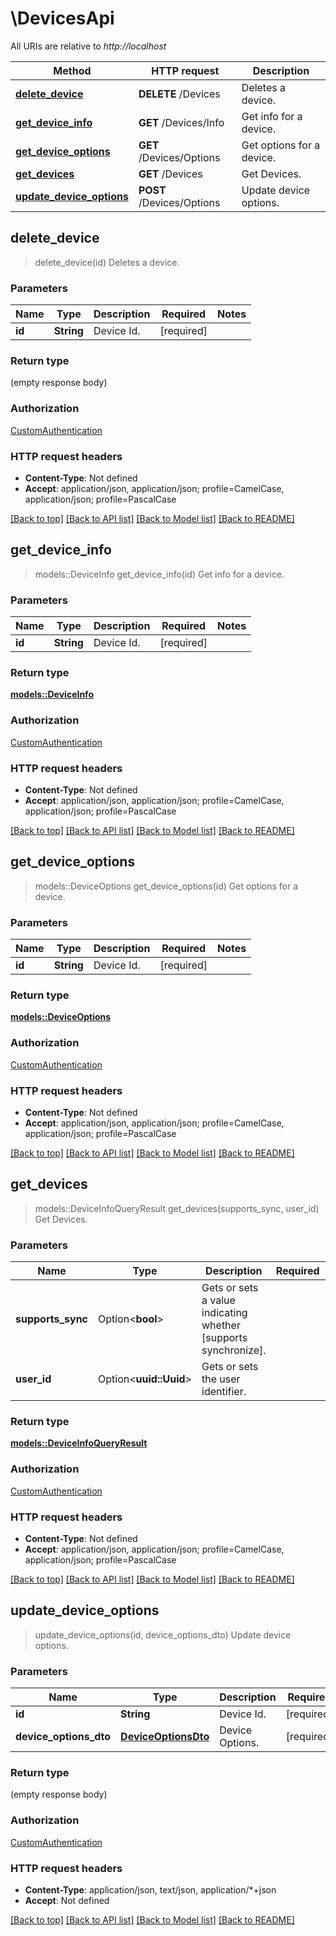 # \DevicesApi

All URIs are relative to *http://localhost*

Method | HTTP request | Description
------------- | ------------- | -------------
[**delete_device**](DevicesApi.md#delete_device) | **DELETE** /Devices | Deletes a device.
[**get_device_info**](DevicesApi.md#get_device_info) | **GET** /Devices/Info | Get info for a device.
[**get_device_options**](DevicesApi.md#get_device_options) | **GET** /Devices/Options | Get options for a device.
[**get_devices**](DevicesApi.md#get_devices) | **GET** /Devices | Get Devices.
[**update_device_options**](DevicesApi.md#update_device_options) | **POST** /Devices/Options | Update device options.



## delete_device

> delete_device(id)
Deletes a device.

### Parameters


Name | Type | Description  | Required | Notes
------------- | ------------- | ------------- | ------------- | -------------
**id** | **String** | Device Id. | [required] |

### Return type

 (empty response body)

### Authorization

[CustomAuthentication](../README.md#CustomAuthentication)

### HTTP request headers

- **Content-Type**: Not defined
- **Accept**: application/json, application/json; profile=CamelCase, application/json; profile=PascalCase

[[Back to top]](#) [[Back to API list]](../README.md#documentation-for-api-endpoints) [[Back to Model list]](../README.md#documentation-for-models) [[Back to README]](../README.md)


## get_device_info

> models::DeviceInfo get_device_info(id)
Get info for a device.

### Parameters


Name | Type | Description  | Required | Notes
------------- | ------------- | ------------- | ------------- | -------------
**id** | **String** | Device Id. | [required] |

### Return type

[**models::DeviceInfo**](DeviceInfo.md)

### Authorization

[CustomAuthentication](../README.md#CustomAuthentication)

### HTTP request headers

- **Content-Type**: Not defined
- **Accept**: application/json, application/json; profile=CamelCase, application/json; profile=PascalCase

[[Back to top]](#) [[Back to API list]](../README.md#documentation-for-api-endpoints) [[Back to Model list]](../README.md#documentation-for-models) [[Back to README]](../README.md)


## get_device_options

> models::DeviceOptions get_device_options(id)
Get options for a device.

### Parameters


Name | Type | Description  | Required | Notes
------------- | ------------- | ------------- | ------------- | -------------
**id** | **String** | Device Id. | [required] |

### Return type

[**models::DeviceOptions**](DeviceOptions.md)

### Authorization

[CustomAuthentication](../README.md#CustomAuthentication)

### HTTP request headers

- **Content-Type**: Not defined
- **Accept**: application/json, application/json; profile=CamelCase, application/json; profile=PascalCase

[[Back to top]](#) [[Back to API list]](../README.md#documentation-for-api-endpoints) [[Back to Model list]](../README.md#documentation-for-models) [[Back to README]](../README.md)


## get_devices

> models::DeviceInfoQueryResult get_devices(supports_sync, user_id)
Get Devices.

### Parameters


Name | Type | Description  | Required | Notes
------------- | ------------- | ------------- | ------------- | -------------
**supports_sync** | Option<**bool**> | Gets or sets a value indicating whether [supports synchronize]. |  |
**user_id** | Option<**uuid::Uuid**> | Gets or sets the user identifier. |  |

### Return type

[**models::DeviceInfoQueryResult**](DeviceInfoQueryResult.md)

### Authorization

[CustomAuthentication](../README.md#CustomAuthentication)

### HTTP request headers

- **Content-Type**: Not defined
- **Accept**: application/json, application/json; profile=CamelCase, application/json; profile=PascalCase

[[Back to top]](#) [[Back to API list]](../README.md#documentation-for-api-endpoints) [[Back to Model list]](../README.md#documentation-for-models) [[Back to README]](../README.md)


## update_device_options

> update_device_options(id, device_options_dto)
Update device options.

### Parameters


Name | Type | Description  | Required | Notes
------------- | ------------- | ------------- | ------------- | -------------
**id** | **String** | Device Id. | [required] |
**device_options_dto** | [**DeviceOptionsDto**](DeviceOptionsDto.md) | Device Options. | [required] |

### Return type

 (empty response body)

### Authorization

[CustomAuthentication](../README.md#CustomAuthentication)

### HTTP request headers

- **Content-Type**: application/json, text/json, application/*+json
- **Accept**: Not defined

[[Back to top]](#) [[Back to API list]](../README.md#documentation-for-api-endpoints) [[Back to Model list]](../README.md#documentation-for-models) [[Back to README]](../README.md)

